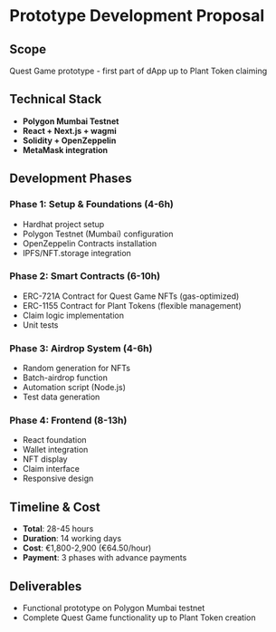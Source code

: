 # Prototype Development Proposal

## Scope
Quest Game prototype - first part of dApp up to Plant Token claiming

## Technical Stack
- **Polygon Mumbai Testnet**
- **React + Next.js + wagmi**
- **Solidity + OpenZeppelin**
- **MetaMask integration**

## Development Phases

### Phase 1: Setup & Foundations (4-6h)
- Hardhat project setup
- Polygon Testnet (Mumbai) configuration
- OpenZeppelin Contracts installation
- IPFS/NFT.storage integration

### Phase 2: Smart Contracts (6-10h)
- ERC-721A Contract for Quest Game NFTs (gas-optimized)
- ERC-1155 Contract for Plant Tokens (flexible management)
- Claim logic implementation
- Unit tests

### Phase 3: Airdrop System (4-6h)
- Random generation for NFTs
- Batch-airdrop function
- Automation script (Node.js)
- Test data generation

### Phase 4: Frontend (8-13h)
- React foundation
- Wallet integration
- NFT display
- Claim interface
- Responsive design

## Timeline & Cost
- **Total**: 28-45 hours
- **Duration**: 14 working days
- **Cost**: €1,800-2,900 (€64.50/hour)
- **Payment**: 3 phases with advance payments

## Deliverables
- Functional prototype on Polygon Mumbai testnet
- Complete Quest Game functionality up to Plant Token creation